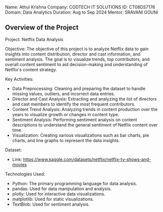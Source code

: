 Name: Athul Krishna
Company: CODTECH IT SOLUTIONS
ID: CT08DS7176
Domain: Data Analytics
Duration: Aug to Sep 2024
Mentor: SRAVANI GOUNI

Overview of the Project
------------------------
Project: Netflix Data Analysis

Objective:
The objective of this project is to analyze Netflix data to gain insights into content distribution, director and cast information, and sentiment analysis. The goal is to visualize trends, top contributors, and overall content sentiment to aid decision-making and understanding of Netflix's content strategy.

Key Activities:
- Data Preprocessing: Cleaning and preparing the dataset to handle missing values, outliers, and incorrect data entries.
- Director and Cast Analysis: Extracting and analyzing the list of directors and cast members to identify the most frequent contributors.
- Content Trend Analysis: Analyzing trends in content production over the years to visualize growth or changes in content type.
- Sentiment Analysis: Performing sentiment analysis on content descriptions to understand the general sentiment of Netflix content over time.
- Visualization: Creating various visualizations such as bar charts, pie charts, and line graphs to represent the data insights.

Dataset:
- Link: https://www.kaggle.com/datasets/netflix/netflix-tv-shows-and-movies

Technologies Used:
- Python: The primary programming language for data analysis.
- pandas: Used for data manipulation and analysis.
- plotly: Used for interactive data visualizations.
- matplotlib: Used for static visualizations.
- TextBlob: Used for sentiment analysis.
